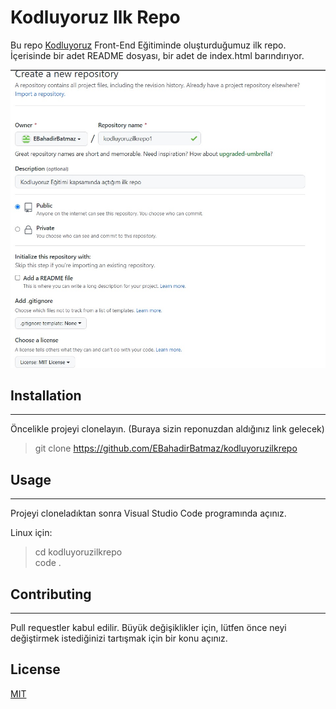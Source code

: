 # Kodluyoruz Ilk Repo



Bu repo [Kodluyoruz](https://www.kodluyoruz.org/) Front-End Eğitiminde oluşturduğumuz ilk repo. İçerisinde bir adet README dosyası, bir adet de index.html barındırıyor.

![ss](https://github.com/EBahadirBatmaz/kodluyoruzilkrepo/blob/main/git%20odev%201.jpg)

## Installation
---
Öncelikle projeyi clonelayın. (Buraya sizin reponuzdan aldığınız link gelecek)

>git clone https://github.com/EBahadirBatmaz/kodluyoruzilkrepo

## Usage
---
Projeyi cloneladıktan sonra Visual Studio Code programında açınız.

Linux için:
>cd kodluyoruzilkrepo   
>code .

## Contributing
---

Pull requestler kabul edilir. Büyük değişiklikler için, lütfen önce neyi değiştirmek istediğinizi tartışmak için bir konu açınız.

## License
[MIT](https://choosealicense.com/licenses/mit/)
